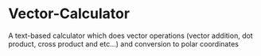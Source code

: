 # Vector-Calculator
A text-based calculator which does vector operations (vector addition, dot product, cross product and etc...) and conversion to polar coordinates 
